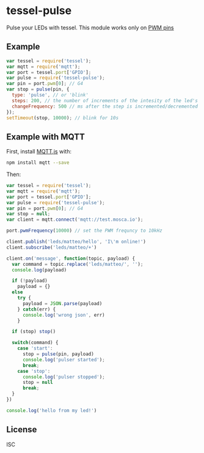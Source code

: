 tessel-pulse
============

Pulse your LEDs with tessel. This module works only on [PWM
pins](https://tessel.io/docs/hardwareAPI#pins)

Example
-------

```js
var tessel = require('tessel');
var mqtt = require('mqtt');
var port = tessel.port['GPIO'];
var pulse = require('tessel-pulse');
var pin = port.pwm[0]; // G4
var stop = pulse(pin, {
  type: 'pulse', // or 'blink'
  steps: 200, // the number of increments of the intesity of the led's light
  changeFrequency: 500 // ms after the step is incremented/decremented
});
setTimeout(stop, 10000); // blink for 10s
```

Example with MQTT
-----------------

First, install [MQTT.js](http://npm.im/mqtt) with:

```bash
npm install mqtt --save
```

Then:

```js
var tessel = require('tessel');
var mqtt = require('mqtt');
var port = tessel.port['GPIO'];
var pulse = require('tessel-pulse');
var pin = port.pwm[0]; // G4
var stop = null;
var client = mqtt.connect('mqtt://test.mosca.io');

port.pwmFrequency(10000) // set the PWM frequncy to 10kHz

client.publish('leds/matteo/hello', 'I\'m online!')
client.subscribe('leds/matteo/+')

client.on('message', function(topic, payload) {
  var command = topic.replace('leds/matteo/', '');
  console.log(payload)

  if (!payload)
    payload = {}
  else
    try {
      payload = JSON.parse(payload)
    } catch(err) {
      console.log('wrong json', err)
    }

  if (stop) stop()

  switch(command) {
    case 'start':
      stop = pulse(pin, payload)
      console.log('pulser started');
      break;
    case 'stop':
      console.log('pulser stopped');
      stop = null
      break;
  }
})

console.log('hello from my led!')
```

License
-------

ISC
